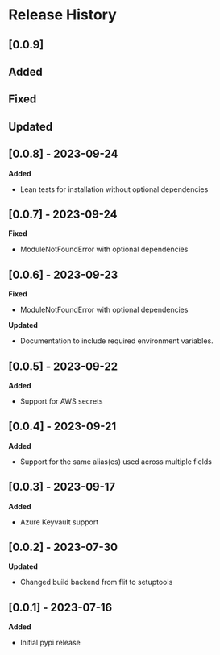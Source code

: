 # Release History

## [0.0.9]

**Added**
-

**Fixed**
- 

**Updated**
-

## [0.0.8] - 2023-09-24

**Added**
- Lean tests for installation without optional dependencies

## [0.0.7] - 2023-09-24

**Fixed**
- ModuleNotFoundError with optional dependencies


## [0.0.6] - 2023-09-23
**Fixed**
- ModuleNotFoundError with optional dependencies

**Updated**
- Documentation to include required environment variables.

## [0.0.5] - 2023-09-22
**Added**
- Support for AWS secrets

## [0.0.4] - 2023-09-21
**Added**
- Support for the same alias(es) used across multiple fields

## [0.0.3] - 2023-09-17
**Added**
- Azure Keyvault support

## [0.0.2] - 2023-07-30
**Updated**
- Changed build backend from flit to setuptools

## [0.0.1] - 2023-07-16
**Added**
- Initial pypi release
